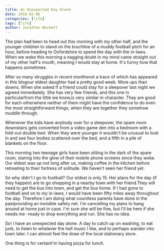 ```yaml
---
title: An Unexpected Day Alone
date: 2016-02-06
categories: [life]
tags: [life]
author: Jonathan Beckett
---
```


The plan had been to head out this morning with my other half, and the younger children to stand on the touchline of a muddy football pitch for an hour, before heading to Oxfordshire to spend the day with the in-laws. When we woke this morning a nagging doubt in my mind came straight out of my other half's mouth, meaning I would stay at home. It's funny how that happens sometimes.

After so many struggles in recent monthsnot a trace of which has appeared in this blogour eldest daughter had a pretty good week. More ups than downs. When she asked if a friend could stay for a sleepover last night we agreed immediately. She has very few friends, and this one in particularfrom the little we know,is very similar in character. They are good for each otherwhere neither of them might have the confidence to do even the most straightforward things, when they are together they somehow muddle through.

Whenever the kids have anybody over for a sleepover, the spare room downstairs gets converted from a video game den into a bedroom with a fold-out double bed. When they were younger it wouldn't be unusual to look in and see four bodies scattered over the bed, and a fifth in a pile of blankets on the floor.

This morning two teenage girls have been sitting in the dark of the spare room, staring into the glow of their mobile phone screens since they woke. Our eldest was up not long after us, making coffee in the kitchen before retreating to their fortress of solitude. We haven't seen her friend yet.

So why didn't I go to football? Our eldest is only 15. Her plans for the day (if they happen) are to go shopping in a nearby town with her friend.They will need to get the bus into town, and get the bus home. If I had gone to football and on to my in-laws, I would have been fifty miles away throughout the day. Therefore I am doing what countless parents have done in the pastproviding an invisible safety net. I'm cancelling my plans to hang around at home just in case. I'm sure she will be fine, but I'll be here if she needs me -ready to drop everything and run. She has no idea.

So! I have an unexpected day alone. A day to catch up on washing, to eat junk, to listen to whatever the hell music I like, and to perhaps wander into town later. I can almost feel the draw of the local stationary store.

One thing is for certainI'm having pizza for lunch.